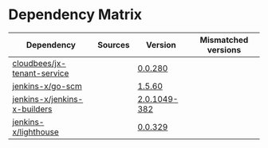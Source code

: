 # Dependency Matrix

Dependency | Sources | Version | Mismatched versions
---------- | ------- | ------- | -------------------
[cloudbees/jx-tenant-service](https://github.com/cloudbees/jx-tenant-service) |  | [0.0.280](https://github.com/cloudbees/jx-tenant-service/releases/tag/v0.0.280) | 
[jenkins-x/go-scm](https://github.com/jenkins-x/go-scm) |  | [1.5.60]() | 
[jenkins-x/jenkins-x-builders](https://github.com/jenkins-x/jenkins-x-builders) |  | [2.0.1049-382]() | 
[jenkins-x/lighthouse](https://github.com/jenkins-x/lighthouse) |  | [0.0.329]() | 
